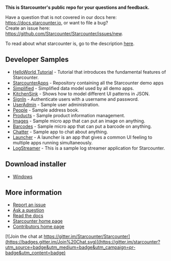 __This is Starcounter's public repo for your questions and feedback.__

Have a question that is not covered in our docs here: https://docs.starcounter.io, or want to file a bug?  
Create an issue here: https://github.com/Starcounter/Starcounter/issues/new.

To read about what starcounter is, go to the description [here](https://docs.starcounter.io/starcounter/).

## Developer Samples

* [HelloWorld Tutorial](https://docs.starcounter.io/tutorial/) - Tutorial that introduces the fundamental features of Starcounter.
* [StarcounterApps](https://github.com/Starcounterapps) - Repository containing all the Starcounter demo apps
* [Simplified](https://github.com/StarcounterApps/Simplified) - Simplified data model used by all demo apps.
* [KitchenSink](https://github.com/StarcounterApps/KitchenSink/) - Shows how to model different UI patterns in JSON.
* [SignIn](https://github.com/StarcounterApps/SignIn) - Authenticate users with a username and password.
* [UserAdmin](https://github.com/StarcounterApps/UserAdmin) - Sample user administration.
* [People](https://github.com/StarcounterApps/People) - Sample address book.
* [Products](https://github.com/StarcounterApps/Products) - Sample product information management.
* [Images](https://github.com/StarcounterApps/Images) - Sample micro app that can put an image on anything.
* [Barcodes](https://github.com/StarcounterApps/Barcodes) - Sample micro app that can put a barcode on anything.
* [Chatter](https://github.com/StarcounterApps/Chatter) - Sample app to chat about anything.
* [Launcher](https://github.com/StarcounterApps/Launcher) - A launcher is an app that gives a common UI feeling to multiple apps running simultaneously.
* [LogStreamer](https://github.com/StarcounterApps/LogStreamer) - This is a sample log streamer application for Starcounter.

## Download installer
* [Windows](http://starcounter.io/download/)

## More information

* [Report an issue](https://github.com/Starcounter/Starcounter/issues/new)
* [Ask a question](https://github.com/Starcounter/Starcounter/issues/new)
* [Read the docs](https://docs.starcounter.io) 
* [Starcounter home page](http://www.starcounter.com)
* [Contributors home page](http://starcounter.io) 

[![Join the chat at https://gitter.im/Starcounter/Starcounter](https://badges.gitter.im/Join%20Chat.svg)](https://gitter.im/starcounter?utm_source=badge&utm_medium=badge&utm_campaign=pr-badge&utm_content=badge)
